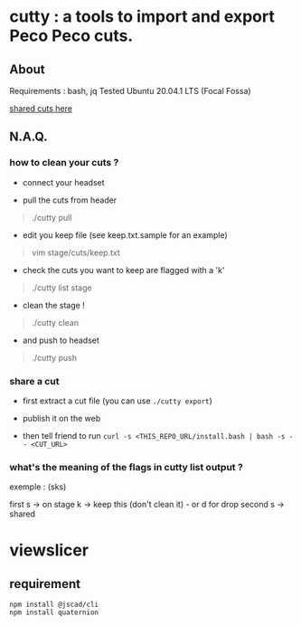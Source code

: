 # cutty : a tools to import and export Peco Peco cuts.

## About

Requirements : bash, jq
Tested Ubuntu 20.04.1 LTS (Focal Fossa)

[shared cuts here](cuts)

## N.A.Q.

### how to clean your cuts ?

- connect your headset

- pull the cuts from header

> ./cutty pull

- edit you keep file (see keep.txt.sample for an example)

> vim stage/cuts/keep.txt

- check the cuts you want to keep are flagged with a 'k'

> ./cutty list stage

- clean the stage !

> ./cutty clean

- and push to headset

> ./cutty push

### share a cut

- first extract a cut file (you can use `./cutty export`)

- publish it on the web

- then tell friend to run `curl -s <THIS_REPO_URL/install.bash | bash -s -- <CUT_URL>`

### what's the meaning of the flags in cutty list output ?

exemple : (sks)

first s -> on stage
k -> keep this (don't clean it) - or d for drop
second s -> shared

# viewslicer

## requirement

```
npm install @jscad/cli
npm install quaternion
```
